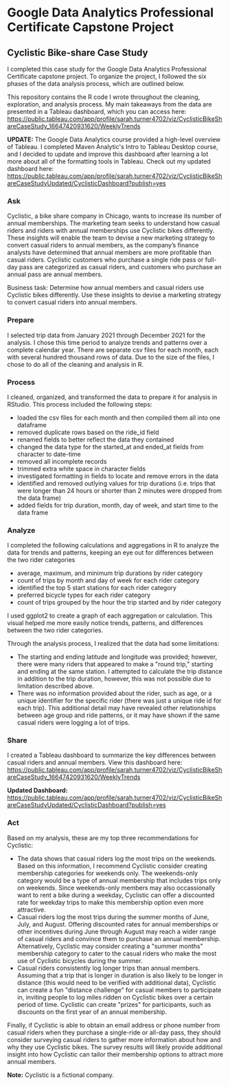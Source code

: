  # Google Data Analytics Professional Certificate Capstone Project
 ## Cyclistic Bike-share Case Study

I completed this case study for the Google Data Analytics Professional Certificate capstone project. To organize the project, I followed the six phases of the data analysis process, which are outlined below. 

This repository contains the R code I wrote throughout the cleaning, exploration, and analysis process. My main takeaways from the data are presented in a Tableau dashboard, which you can access here: https://public.tableau.com/app/profile/sarah.turner4702/viz/CyclisticBikeShareCaseStudy_16647420931620/WeeklyTrends

<b>UPDATE:</b> The Google Data Analytics course provided a high-level overview of Tableau. I completed Maven Analytic's Intro to Tableau Desktop course, and I decided to update and improve this dashboard after learning a lot more about all of the formatting tools in Tableau. Check out my updated dashboard here: https://public.tableau.com/app/profile/sarah.turner4702/viz/CyclisticBikeShareCaseStudyUpdated/CyclisticDashboard?publish=yes

### Ask
Cyclistic, a bike share company in Chicago, wants to increase its number of annual memberships. The marketing team seeks to understand how casual riders and riders with annual memberships use Cyclistic bikes differently. These insights will enable the team to devise a new marketing strategy to convert casual riders to annual members, as the company’s finance analysts have determined that annual members are more profitable than casual riders. Cyclistic customers who purchase a single ride pass or full-day pass are categorized as casual riders, and customers who purchase an annual pass are annual members. 

Business task: Determine how annual members and casual riders use Cyclistic bikes differently. Use these insights to devise a marketing strategy to convert casual riders into annual members. 

### Prepare
I selected trip data from January 2021 through December 2021 for the analysis. I chose this time period to analyze trends and patterns over a complete calendar year. There are separate csv files for each month, each with several hundred thousand rows of data. Due to the size of the files, I chose to do all of the cleaning and analysis in R. 

### Process
I cleaned, organized, and transformed the data to prepare it for analysis in RStudio. This process included the following steps: 
* loaded the csv files for each month and then compiled them all into one dataframe 
* removed duplicate rows based on the ride_id field 
* renamed fields to better reflect the data they contained
* changed the data type for the started_at and ended_at fields from character to date-time 
* removed all incomplete records
* trimmed extra white space in character fields
* investigated formatting in fields to locate and remove errors in the data 
* identified and removed outlying values for trip durations (i.e. trips that were longer than 24 hours or shorter than 2 minutes were dropped from the data frame)
* added fields for trip duration, month, day of week, and start time to the data frame

### Analyze
I completed the following calculations and aggregations in R to analyze the data for trends and patterns, keeping an eye out for differences between the two rider categories
* average, maximum, and minimum trip durations by rider category
* count of trips by month and day of week for each rider category
* identified the top 5 start stations for each rider category 
* preferred bicycle types for each rider category
* count of trips grouped by the hour the trip started and by rider category

I used ggplot2 to create a graph of each aggregation or calculation. This visual helped me more easily notice trends, patterns, and differences between the two rider categories. 

Through the analysis process, I realized that the data had some limitations:
* The starting and ending latitude and longitude was provided; however, there were many riders that appeared to make a "round trip," starting and ending at the same station. I attempted to calculate the trip distance in addition to the trip duration, however, this was not possible due to limitation described above. 
* There was no information provided about the rider, such as age, or a unique identifier for the specific rider (there was just a unique ride id for each trip). This additional detail may have revealed other relationships between age group and ride patterns, or it may have shown if the same casual riders were logging a lot of trips.

### Share 
I created a Tableau dashboard to summarize the key differences between casual riders and annual members. View this dashboard here: https://public.tableau.com/app/profile/sarah.turner4702/viz/CyclisticBikeShareCaseStudy_16647420931620/WeeklyTrends

<b>Updated Dashboard:</b> https://public.tableau.com/app/profile/sarah.turner4702/viz/CyclisticBikeShareCaseStudyUpdated/CyclisticDashboard?publish=yes

### Act
Based on my analysis, these are my top three recommendations for Cyclistic: 
* The data shows that casual riders log the most trips on the weekends. Based on this information, I recommend Cyclistic consider creating membership categories for weekends only. The weekends-only category would be a type of annual membership that includes trips only on weekends. Since weekends-only members may also occassionally want to rent a bike during a weekday, Cyclistic can offer a discounted rate for weekday trips to make this membership option even more attractive. 
* Casual riders log the most trips during the summer months of June, July, and August. Offering discounted rates for annual memberships or other incentives during June through August may reach a wider range of casual riders and convince them to purchase an annual membership. Alternatively, Cyclistic may consider creating a "summer months" membership category to cater to the casual riders who make the most use of Cyclistic bicycles during the summer. 
* Casual riders consistently log longer trips than annual members. Assuming that a trip that is longer in duration is also likely to be longer in distance (this would need to be verified with additional data), Cyclistic can create a fun "distance challenge" for casual members to participate in, inviting people to log miles ridden on Cyclistic bikes over a certain period of time. Cyclistic can create "prizes" for participants, such as discounts on the first year of an annual membership. 

Finally, if Cyclistic is able to obtain an email address or phone number from casual riders when they purchase a single-ride or all-day pass, they should consider surveying casual riders to gather more information about how and why they use Cyclistic bikes. The survey results will likely provide additional insight into how Cyclistic can tailor their membership options to attract more annual members. 

<b>Note:</b> Cyclistic is a fictional company. 



